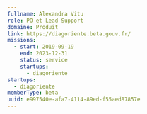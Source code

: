 ```yaml
---
fullname: Alexandra Vitu
role: PO et Lead Support
domaine: Produit
link: https://diagoriente.beta.gouv.fr/
missions:
  - start: 2019-09-19
    end: 2023-12-31
    status: service
    startups:
      - diagoriente
startups:
  - diagoriente
memberType: beta
uuid: e997540e-afa7-4114-89ed-f55aed87857e
---
```

